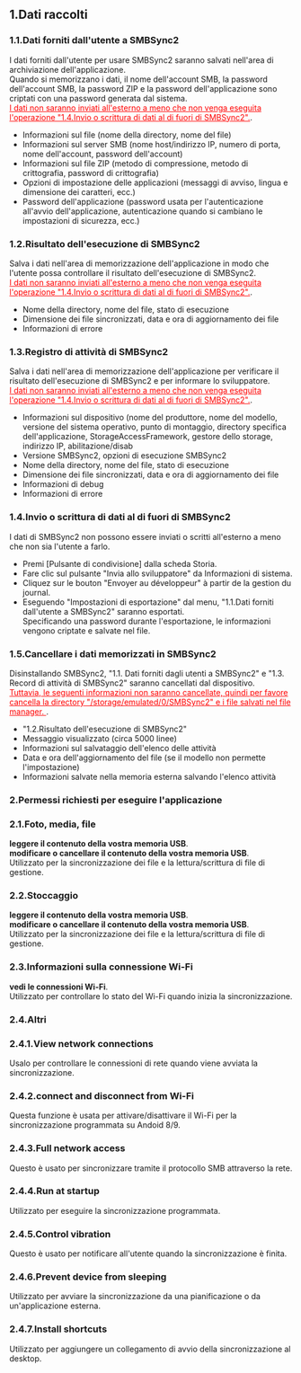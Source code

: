 ## 1.Dati raccolti<br>
### 1.1.Dati forniti dall'utente a SMBSync2<br>

I dati forniti dall'utente per usare SMBSync2 saranno salvati nell'area di archiviazione dell'applicazione.<br>
Quando si memorizzano i dati, il nome dell'account SMB, la password dell'account SMB, la password ZIP e la password dell'applicazione sono criptati con una password generata dal sistema.<br>
<span style="color: red;"><u>I dati non saranno inviati all'esterno a meno che non venga eseguita l'operazione "1.4.Invio o scrittura di dati al di fuori di SMBSync2".</u></span>.<br>

- Informazioni sul file (nome della directory, nome del file)<br>
- Informazioni sul server SMB (nome host/indirizzo IP, numero di porta, nome dell'account, password dell'account)<br>
- Informazioni sul file ZIP (metodo di compressione, metodo di crittografia, password di crittografia)<br>
- Opzioni di impostazione delle applicazioni (messaggi di avviso, lingua e dimensione dei caratteri, ecc.)<br>
- Password dell'applicazione (password usata per l'autenticazione all'avvio dell'applicazione, autenticazione quando si cambiano le impostazioni di sicurezza, ecc.)<br>

### 1.2.Risultato dell'esecuzione di SMBSync2<br>

Salva i dati nell'area di memorizzazione dell'applicazione in modo che l'utente possa controllare il risultato dell'esecuzione di SMBSync2.<br>
<span style="color: red;"><u>I dati non saranno inviati all'esterno a meno che non venga eseguita l'operazione "1.4.Invio o scrittura di dati al di fuori di SMBSync2".</u></span>.<br>

- Nome della directory, nome del file, stato di esecuzione<br>
- Dimensione dei file sincronizzati, data e ora di aggiornamento dei file<br>
- Informazioni di errore<br>

### 1.3.Registro di attività di SMBSync2<br>

Salva i dati nell'area di memorizzazione dell'applicazione per verificare il risultato dell'esecuzione di SMBSync2 e per informare lo sviluppatore.<br>
<span style="color: red;"><u>I dati non saranno inviati all'esterno a meno che non venga eseguita l'operazione "1.4.Invio o scrittura di dati al di fuori di SMBSync2".</u></span>.<br>

- Informazioni sul dispositivo (nome del produttore, nome del modello, versione del sistema operativo, punto di montaggio, directory specifica dell'applicazione, StorageAccessFramework, gestore dello storage, indirizzo IP, abilitazione/disab<br>
- Versione SMBSync2, opzioni di esecuzione SMBSync2<br>
- Nome della directory, nome del file, stato di esecuzione<br>
- Dimensione dei file sincronizzati, data e ora di aggiornamento dei file<br>
- Informazioni di debug<br>
- Informazioni di errore<br>

### 1.4.Invio o scrittura di dati al di fuori di SMBSync2<br>

I dati di SMBSync2 non possono essere inviati o scritti all'esterno a meno che non sia l'utente a farlo.<br>

- Premi [Pulsante di condivisione] dalla scheda Storia.<br>
- Fare clic sul pulsante "Invia allo sviluppatore" da Informazioni di sistema.<br>
- Cliquez sur le bouton "Envoyer au développeur" à partir de la gestion du journal.<br>
- Eseguendo "Impostazioni di esportazione" dal menu, "1.1.Dati forniti dall'utente a SMBSync2" saranno esportati.<br>
Specificando una password durante l'esportazione, le informazioni vengono criptate e salvate nel file.<br>

### 1.5.Cancellare i dati memorizzati in SMBSync2<br>

Disinstallando SMBSync2, "1.1. Dati forniti dagli utenti a SMBSync2" e "1.3. Record di attività di SMBSync2" saranno cancellati dal dispositivo.<br>
<span style="color: red;"><u>Tuttavia, le seguenti informazioni non saranno cancellate, quindi per favore cancella la directory "/storage/emulated/0/SMBSync2" e i file salvati nel file manager. </u></span>.<br>

- "1.2.Risultato dell'esecuzione di SMBSync2"<br>
- Messaggio visualizzato (circa 5000 linee)<br>
- Informazioni sul salvataggio dell'elenco delle attività<br>
- Data e ora dell'aggiornamento del file (se il modello non permette l'impostazione)<br>
- Informazioni salvate nella memoria esterna salvando l'elenco attività<br>

### 2.Permessi richiesti per eseguire l'applicazione<br>

### 2.1.Foto, media, file<br>
**leggere il contenuto della vostra memoria USB**.<br>
**modificare o cancellare il contenuto della vostra memoria USB**.<br>
Utilizzato per la sincronizzazione dei file e la lettura/scrittura di file di gestione.<br>

### 2.2.Stoccaggio<br>
**leggere il contenuto della vostra memoria USB**.<br>
**modificare o cancellare il contenuto della vostra memoria USB**.<br>
Utilizzato per la sincronizzazione dei file e la lettura/scrittura di file di gestione.<br>

### 2.3.Informazioni sulla connessione Wi-Fi<br>
**vedi le connessioni Wi-Fi**.<br>
Utilizzato per controllare lo stato del Wi-Fi quando inizia la sincronizzazione.<br>

### 2.4.Altri<br>
### 2.4.1.View network connections<br>
Usalo per controllare le connessioni di rete quando viene avviata la sincronizzazione.<br>
### 2.4.2.connect and disconnect from Wi-Fi<br>
Questa funzione è usata per attivare/disattivare il Wi-Fi per la sincronizzazione programmata su Andoid 8/9.<br>
### 2.4.3.Full network access<br>
Questo è usato per sincronizzare tramite il protocollo SMB attraverso la rete.<br>
### 2.4.4.Run at startup<br>
Utilizzato per eseguire la sincronizzazione programmata.<br>
### 2.4.5.Control vibration<br>
Questo è usato per notificare all'utente quando la sincronizzazione è finita.<br>
### 2.4.6.Prevent device from sleeping<br>
Utilizzato per avviare la sincronizzazione da una pianificazione o da un'applicazione esterna.<br>
### 2.4.7.Install shortcuts<br>
Utilizzato per aggiungere un collegamento di avvio della sincronizzazione al desktop.<br>
